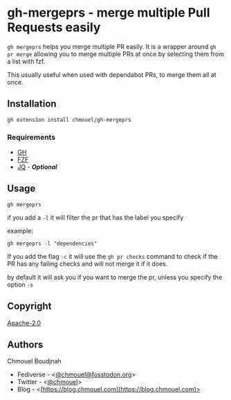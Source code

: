 # gh-mergeprs  - merge multiple Pull Requests easily

`gh mergeprs` helps you merge multiple PR easily. It is a wrapper around `gh pr merge` allowing you to merge multiple PRs at once by selecting them from a list with fzf.

This usually useful when used with dependabot PRs, to merge them all at once.

## Installation

```shell
gh extension install chmouel/gh-mergeprs
```

### Requirements

- [GH](https://github.com/cli/cli)
- [FZF](https://github.com/junegunn/fzf)
- [JQ](https://stedolan.github.io/jq/) - ***Optional***

## Usage

```shell
gh mergeprs
```

if you add a `-l` it will filter the pr that has the label you specify

example:

```shell
gh mergeprs -l "dependencies"
```

If you add the flag `-c` it will use the `gh pr checks` command to check if the PR has any failing checks and will not merge it if it does.

by default it will ask you if you want to merge the pr, unless you specify the option `-s`

## Copyright

[Apache-2.0](./LICENSE)

## Authors

Chmouel Boudjnah

- Fediverse - <[@chmouel@fosstodon.org](https://fosstodon.org/@chmouel)>
- Twitter - <[@chmouel](https://twitter.com/chmouel)>
- Blog  - <[https://blog.chmouel.com](https://blog.chmouel.com)>
